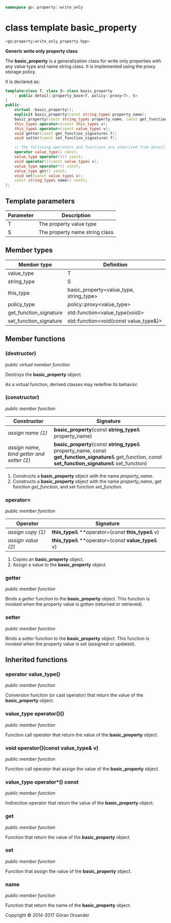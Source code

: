 ```c++
namespace go::property::write_only
```

# class template basic_property

```c++
<go/property/write_only_property.hpp>
```

**Generic write only property class**

The **basic_property** is a generalization class for write only properties with any value type and name string class.
It is implemented using the proxy storage policy.

It is declared as:

```c++
template<class T, class S> class basic_property
    : public detail::property_base<T, policy::proxy<T>, S>
{
public:
    virtual ~basic_property();
    explicit basic_property(const string_type& property_name);
    basic_property(const string_type& property_name, const get_function_signature& get_function, const set_function_signature& set_function);
    this_type& operator=(const this_type& v);
    this_type& operator=(const value_type& v);
    void getter(const get_function_signature& f);
    void setter(const set_function_signature& f);

    // The following operators and functions are inherited from detail::property_base<T, policy::proxy<T>, S>
    operator value_type() const;
    value_type operator()() const;
    void operator()(const value_type& v);
    value_type operator*() const;
    value_type get() const;
    void set(const value_type& v);
    const string_type& name() const;
};
```

## Template parameters

Parameter | Description
-|-
T | The property value type
S | The property name string class

## Member types

Member type | Definition
-|-
value_type | T
string_type | S
this_type | basic_property<value_type, string_type>
policy_type | policy::proxy<value_type>
get_function_signature | std::function<value_type(void)>
set_function_signature | std::function<void(const value_type&)>

## Member functions

### (destructor)

*public virtual member function*

Destroys the **basic_property** object.

As a virtual function, derived classes may redefine its behavior.

### (constructor)

*public member function*

Constructor | Signature
-|-
*assign name (1)* | **basic_property**(const **string_type**& property_name)
*assign name, bind getter and setter (2)* | **basic_property**(const **string_type**& property_name, const **get_function_signature**& get_function, const **set_function_signature**& set_function)

1. Constructs a **basic_property** object with the name *property_name*.
2. Constructs a **basic_property** object with the name *property_name*, get function *get_function*, and set function *set_function*.

### operator=

*public member function*

Operator | Signature
-|-
*assign copy (1)* | **this_type**& **operator=(const **this_type**& v)
*assign value (2)* | **this_type**& **operator=(const **value_type**& v)

1. Copies an **basic_property** object.
2. Assign a value to the **basic_property** object.

### getter

*public member function*

Binds a *getter* function to the **basic_property** object. This function is invoked when the property
value is gotten (returned or retrieved).

### setter

*public member function*

Binds a *setter* function to the **basic_property** object. This function is invoked when the property
value is set (assigned or updated).

## Inherited functions

### operator value_type()

*public member function*

Conversion function (or cast operator) that return the value of the **basic_property** object.

### value_type operator()()

*public member function*

Function call operator that return the value of the **basic_property** object.

### void operator()(const value_type& v)

*public member function*

Function call operator that assign the value of the **basic_property** object.

### value_type operator*() const

*public member function*

Indirection operator that return the value of the **basic_property** object.

### get

*public member function*

Function that return the value of the **basic_property** object.

### set

*public member function*

Function that assign the value of the **basic_property** object.

### name

*public member function*

Function that return the name of the **basic_property** object.

Copyright &copy; 2014-2017 Göran Orsander
